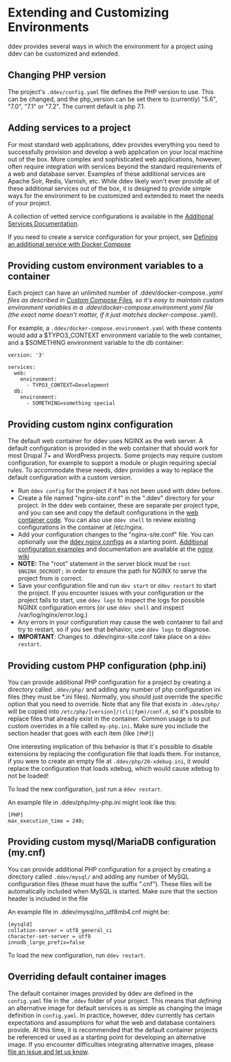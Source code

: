 <h1>Extending and Customizing Environments</h1>
ddev provides several ways in which the environment for a project using ddev can be customized and extended.

## Changing PHP version

The project's `.ddev/config.yaml` file defines the PHP version to use. This can be changed, and the php_version can be set there to (currently) "5.6", "7.0", "7.1" or "7.2". The current default is php 7.1.

## Adding services to a project

For most standard web applications, ddev provides everything you need to successfully provision and develop a web application on your local machine out of the box. More complex and sophisticated web applications, however, often require integration with services beyond the standard requirements of a web and database server. Examples of these additional services are Apache Solr, Redis, Varnish, etc. While ddev likely won't ever provide all of these additional services out of the box, it is designed to provide simple ways for the environment to be customized and extended to meet the needs of your project.

A collection of vetted service configurations is available in the [Additional Services Documentation](additional-services.md).

If you need to create a service configuration for your project, see [Defining an additional service with Docker Compose](custom-compose-files.md)

## Providing custom environment variables to a container

Each project can have an unlimited number of .ddev/docker-compose.*.yaml files as described in [Custom Compose Files](./custom-compose-files.md), so it's easy to maintain custom environment variables in a .ddev/docker-compose.environment.yaml file (the exact name doesn't matter, if it just matches docker-compose.*.yaml).

For example, a `.ddev/docker-compose.environment.yaml` with these contents would add a $TYPO3_CONTEXT environment variable to the web container, and a $SOMETHING environment variable to the db container: 

```
version: '3'

services:
  web:
    environment:
      - TYPO3_CONTEXT=Development
  db:
    environment:
      - SOMETHING=something special
```

## Providing custom nginx configuration
The default web container for ddev uses NGINX as the web server. A default configuration is provided in the web container that should work for most Drupal 7+ and WordPress projects. Some projects may require custom configuration, for example to support a module or plugin requiring special rules. To accommodate these needs, ddev provides a way to replace the default configuration with a custom version.

- Run `ddev config` for the project if it has not been used with ddev before.
- Create a file named "nginx-site.conf" in the ".ddev" directory for your project. In the ddev web container, these are separate per project type, and you can see and copy the default configurations in the [web container code](https://github.com/drud/docker.nginx-php-fpm-local/tree/master/files/etc/nginx). You can also use `ddev shell` to review existing configurations in the container at /etc/nginx.
- Add your configuration changes to the "nginx-site.conf" file. You can optionally use the [ddev nginx configs](https://github.com/drud/docker.nginx-php-fpm-local/tree/master/files/etc/nginx) as a starting point. [Additional configuration examples](https://www.nginx.com/resources/wiki/start/#other-examples) and documentation are available at the [nginx wiki](https://www.nginx.com/resources/wiki/)
- **NOTE:** The "root" statement in the server block must be `root $NGINX_DOCROOT;` in order to ensure the path for NGINX to serve the project from is correct.
- Save your configuration file and run `dev start` or `ddev restart` to start the project. If you encounter issues with your configuration or the project fails to start, use `ddev logs` to inspect the logs for possible NGINX configuration errors (or use `ddev shell` and inspect /var/log/nginx/error.log.)
- Any errors in your configuration may cause the web container to fail and try to restart, so if you see that behavior, use `ddev logs` to diagnose.
- **IMPORTANT**: Changes to .ddev/nginx-site.conf take place on a `ddev restart`.

## Providing custom PHP configuration (php.ini)

You can provide additional PHP configuration for a project by creating a directory called `.ddev/php/` and adding any number of php configuration ini files (they must be *.ini files). Normally, you should just override the specific option that you need to override. Note that any file that exists in `.ddev/php/` will be copied into `/etc/php/[version]/(cli|fpm)/conf.d`, so it's possible to replace files that already exist in the container. Common usage is to put custom overrides in a file called `my-php.ini`. Make sure you include the section header that goes with each item (like `[PHP]`)

One interesting implication of this behavior is that it's possible to disable extensions by replacing the configuration file that loads them. For instance, if you were to create an empty file at `.ddev/php/20-xdebug.ini`, it would replace the configuration that loads xdebug, which would cause xdebug to not be loaded!

To load the new configuration, just run a `ddev restart`.

An example file in .ddev/php/my-php.ini might look like this:
```
[PHP]
max_execution_time = 240;
```

## Providing custom mysql/MariaDB configuration (my.cnf)

You can provide additional PHP configuration for a project by creating a directory called `.ddev/mysql/` and adding any number of MySQL configuration files (these must have the suffix ".cnf"). These files will be automatically included when MySQL is started. Make sure that the section header is included in the file 

An example file in .ddev/mysql/no_utf8mb4.cnf might be:

```
[mysqld]
collation-server = utf8_general_ci
character-set-server = utf8
innodb_large_prefix=false
```

To load the new configuration, run `ddev restart`.

## Overriding default container images
The default container images provided by ddev are defined in the `config.yaml` file in the `.ddev` folder of your project. This means that _defining_ an alternative image for default services is as simple as changing the image definition in `config.yaml`. In practice, however, ddev currently has certain expectations and assumptions for what the web and database containers provide. At this time, it is recommended that the default container projects be referenced or used as a starting point for developing an alternative image. If you encounter difficulties integrating alternative images, please [file an issue and let us know](https://github.com/drud/ddev/issues/new).
